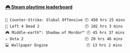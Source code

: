 <!--
**1nspir3d/1nspir3d** is a ✨ _special_ ✨ repository because its `README.md` (this file) appears on your GitHub profile.

Here are some ideas to get you started:

- 🔭 I’m currently working on ...
- 🌱 I’m currently learning ...
- 👯 I’m looking to collaborate on ...
- 🤔 I’m looking for help with ...
- 💬 Ask me about ...
- 📫 How to reach me: ...
- 😄 Pronouns: ...
- ⚡ Fun fact: ...
-->
<!-- steam-box start -->
#### <a href="https://gist.github.com/8e28347b515906c767b28b5d4f858e9f" target="_blank">🎮 Steam playtime leaderboard</a>
```text
🔫 Counter-Strike: Global Offensive 🕘 450 hrs 25 mins
🧟 Left 4 Dead 2                    🕘 102 hrs 3 mins
🎮 Middle-earth™: Shadow of Mordor™ 🕘 45 hrs 37 mins
⚔️ Dota 2                           🕘 20 hrs 46 mins
💻 Wallpaper Engine                 🕘 13 hrs 2 mins
```
<!-- Powered by https://github.com/YouEclipse/steam-box . -->
<!-- steam-box end -->

